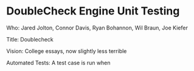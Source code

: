 # DoubleCheck Engine Unit Testing

Who: Jared Jolton, Connor Davis, Ryan Bohannon, Wil Braun, Joe Kiefer

Title: Doublecheck

Vision: College essays, now slightly less terrible

Automated Tests: A test case is run when
